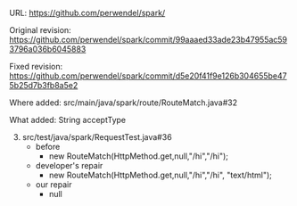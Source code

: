 URL: https://github.com/perwendel/spark/

Original revision: https://github.com/perwendel/spark/commit/99aaaed33ade23b47955ac593796a036b6045883

Fixed revision: https://github.com/perwendel/spark/commit/d5e20f41f9e126b304655be475b25d7b3fb8a5e2

Where added: src/main/java/spark/route/RouteMatch.java#32

What added: String acceptType

3. src/test/java/spark/RequestTest.java#36
    - before
       - new RouteMatch(HttpMethod.get,null,"/hi","/hi"); 
    - developer's repair
       - new RouteMatch(HttpMethod.get,null,"/hi","/hi", "text/html"); 
    - our repair 
       - null
